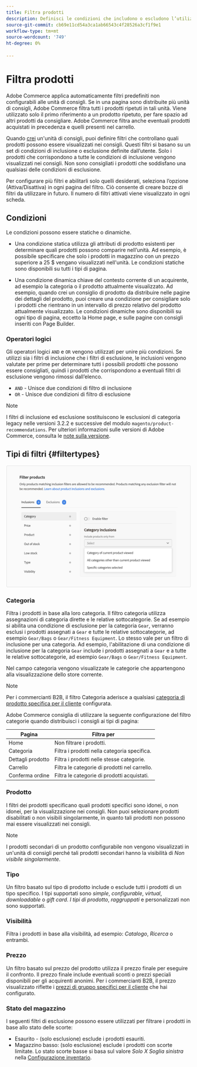 ```yaml
---
title: Filtra prodotti
description: Definisci le condizioni che includono o escludono l’utilizzo dei prodotti come consigli.
source-git-commit: cb69e11cd54a3ca1ab66543c4f28526a3cf1f9e1
workflow-type: tm+mt
source-wordcount: '749'
ht-degree: 0%

---
```


# Filtra prodotti

Adobe Commerce applica automaticamente filtri predefiniti non configurabili alle unità di consigli. Se in una pagina sono distribuite più unità di consigli, Adobe Commerce filtra tutti i prodotti ripetuti in tali unità. Viene utilizzato solo il primo riferimento a un prodotto ripetuto, per fare spazio ad altri prodotti da consigliare. Adobe Commerce filtra anche eventuali prodotti acquistati in precedenza e quelli presenti nel carrello.

Quando [crei](create.md) un&#39;unità di consigli, puoi definire filtri che controllano quali prodotti possono essere visualizzati nei consigli. Questi filtri si basano su un set di condizioni di inclusione o esclusione definite dall’utente. Solo i prodotti che corrispondono a tutte le condizioni di inclusione vengono visualizzati nei consigli. Non sono consigliati i prodotti che soddisfano una qualsiasi delle condizioni di esclusione.

Per configurare più filtri e abilitarli solo quelli desiderati, seleziona l’opzione (Attiva/Disattiva) in ogni pagina del filtro. Ciò consente di creare bozze di filtri da utilizzare in futuro. Il numero di filtri attivati viene visualizzato in ogni scheda.

## Condizioni

Le condizioni possono essere statiche o dinamiche.

- Una condizione statica utilizza gli attributi di prodotto esistenti per determinare quali prodotti possono comparire nell’unità. Ad esempio, è possibile specificare che solo i prodotti in magazzino con un prezzo superiore a 25 $ vengano visualizzati nell&#39;unità. Le condizioni statiche sono disponibili su tutti i tipi di pagina.

- Una condizione dinamica chiave del contesto corrente di un acquirente, ad esempio la categoria o il prodotto attualmente visualizzato. Ad esempio, quando crei un consiglio di prodotto da distribuire nelle pagine dei dettagli del prodotto, puoi creare una condizione per consigliare solo i prodotti che rientrano in un intervallo di prezzo relativo del prodotto attualmente visualizzato. Le condizioni dinamiche sono disponibili su ogni tipo di pagina, eccetto la Home page, e sulle pagine con consigli inseriti con Page Builder.

### Operatori logici

Gli operatori logici `AND` e `OR` vengono utilizzati per unire più condizioni. Se utilizzi sia i filtri di inclusione che i filtri di esclusione, le inclusioni vengono valutate per prime per determinare tutti i possibili prodotti che possono essere consigliati, quindi i prodotti che corrispondono a eventuali filtri di esclusione vengono rimossi dall’elenco.

- `AND` - Unisce due condizioni di filtro di inclusione
- `OR` - Unisce due condizioni di filtro di esclusione

>[!NOTE]
>
> I filtri di inclusione ed esclusione sostituiscono le esclusioni di categoria legacy nelle versioni 3.2.2 e successive del modulo `magento/product-recommendations`. Per ulteriori informazioni sulle versioni di Adobe Commerce, consulta le [note sulla versione](release-notes.md).

## Tipi di filtri {#filtertypes}

![Filtri](assets/rec-conditions.png)

### Categoria

Filtra i prodotti in base alla loro categoria. Il filtro categoria utilizza assegnazioni di categoria dirette e le relative sottocategorie. Se ad esempio si abilita una condizione di esclusione per la categoria `Gear`, verranno esclusi i prodotti assegnati a `Gear` e tutte le relative sottocategorie, ad esempio `Gear/Bags` o `Gear/Fitness Equipment`. Lo stesso vale per un filtro di inclusione per una categoria. Ad esempio, l&#39;abilitazione di una condizione di inclusione per la categoria `Gear` include i prodotti assegnati a `Gear` e a tutte le relative sottocategorie, ad esempio `Gear/Bags` o `Gear/Fitness Equipment`.

Nel campo categoria vengono visualizzate le categorie che appartengono alla visualizzazione dello store corrente.

>[!NOTE]
>
>Per i commercianti B2B, il filtro Categoria aderisce a qualsiasi [categoria di prodotto specifica per il cliente](https://experienceleague.adobe.com/docs/commerce-admin/catalog/categories/category-permissions.html) configurata.

Adobe Commerce consiglia di utilizzare la seguente configurazione del filtro categorie quando distribuisci i consigli ai tipi di pagina:

| Pagina | Filtra per |
|---|---|
| Home | Non filtrare i prodotti. |
| Categoria | Filtra i prodotti nella categoria specifica. |
| Dettagli prodotto | Filtra i prodotti nelle stesse categorie. |
| Carrello | Filtra le categorie di prodotti nel carrello. |
| Conferma ordine | Filtra le categorie di prodotti acquistati. |

### Prodotto

I filtri dei prodotti specificano quali prodotti specifici sono idonei, o non idonei, per la visualizzazione nei consigli. Non puoi selezionare prodotti disabilitati o non visibili singolarmente, in quanto tali prodotti non possono mai essere visualizzati nei consigli.

>[!NOTE]
>
>I prodotti secondari di un prodotto configurabile non vengono visualizzati in un&#39;unità di consigli perché tali prodotti secondari hanno la visibilità di _Non visibile singolarmente_.

### Tipo

Un filtro basato sul tipo di prodotto include o esclude tutti i prodotti di un tipo specifico. I tipi supportati sono _simple_, _configurable_, _virtual_, _downloadable_ o _gift card_. _I tipi di prodotto_, _raggruppati_ e personalizzati non sono supportati.

### Visibilità

Filtra i prodotti in base alla visibilità, ad esempio: _Catalogo_, _Ricerca_ o entrambi.

### Prezzo

Un filtro basato sul prezzo del prodotto utilizza il prezzo finale per eseguire il confronto. Il prezzo finale include eventuali sconti o prezzi speciali disponibili per gli acquirenti anonimi. Per i commercianti B2B, il prezzo visualizzato riflette i [prezzi di gruppo specifici per il cliente](https://experienceleague.adobe.com/docs/commerce-admin/catalog/products/pricing/pricing-advanced.html) che hai configurato.

### Stato del magazzino

I seguenti filtri di esclusione possono essere utilizzati per filtrare i prodotti in base allo stato delle scorte:

- Esaurito - (solo esclusione) esclude i prodotti esauriti.
- Magazzino basso: (solo esclusione) esclude i prodotti con scorte limitate. Lo stato scorte basse si basa sul valore _Solo X Soglia sinistra_ nella [Configurazione inventario](https://experienceleague.adobe.com/docs/commerce-admin/config/catalog/inventory.html).
